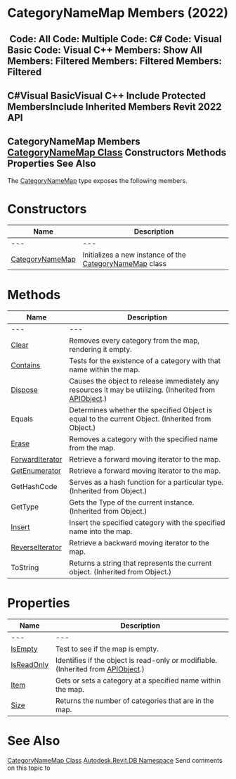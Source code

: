 # CategoryNameMap Members (2022)

﻿
 Code: All Code: Multiple Code: C# Code: Visual Basic Code: Visual C++  Members: Show All Members: Filtered Members: Filtered Members: Filtered   
---  
C#Visual BasicVisual C++
Include Protected MembersInclude Inherited Members
Revit 2022 API  
---  
CategoryNameMap Members  
[CategoryNameMap Class](d452bf69-eef2-2d6c-1e8d-cc059c0fe513.md "CategoryNameMap Class") Constructors Methods Properties See Also  
---  
The [CategoryNameMap](d452bf69-eef2-2d6c-1e8d-cc059c0fe513.md "CategoryNameMap Class") type exposes the following members.
# Constructors
| Name | Description |
| --- | --- |
| --- | --- | --- |
| [CategoryNameMap](b2e0b3bc-5f98-eb38-69b3-1b82072c4429.md "CategoryNameMap Constructor") | Initializes a new instance of the [CategoryNameMap](d452bf69-eef2-2d6c-1e8d-cc059c0fe513.md "CategoryNameMap Class") class |

# Methods
| Name | Description |
| --- | --- |
| --- | --- | --- |
| [Clear](af97ab30-831f-2dcb-73a3-5cc3ad59025c.md "Clear Method") | Removes every category from the map, rendering it empty. |
| [Contains](c68e9029-e9a2-5d72-6ec6-26c8783d3bad.md "Contains Method") | Tests for the existence of a category with that name within the map. |
| [Dispose](7c03212a-b587-1c89-3912-efea0d2619c5.md "Dispose Method") | Causes the object to release immediately any resources it may be utilizing. (Inherited from [APIObject](beb86ef5-39ad-3f0d-0cd9-0c929387a2bb.md "APIObject Class").) |
| Equals | Determines whether the specified Object is equal to the current Object. (Inherited from Object.) |
| [Erase](a5b7531a-a899-2e24-c18c-8b4b372b0b55.md "Erase Method") | Removes a category with the specified name from the map. |
| [ForwardIterator](8dbe2846-e5c2-709d-55d8-eddb1ca17c6e.md "ForwardIterator Method") | Retrieve a forward moving iterator to the map. |
| [GetEnumerator](f7eb867b-e9c8-1a42-3d34-f082bfa48583.md "GetEnumerator Method") | Retrieve a forward moving iterator to the map. |
| GetHashCode | Serves as a hash function for a particular type.  (Inherited from Object.) |
| GetType | Gets the Type of the current instance. (Inherited from Object.) |
| [Insert](18ff0437-a581-9cf3-ed34-c8d0e8e4337c.md "Insert Method") | Insert the specified category with the specified name into the map. |
| [ReverseIterator](243317ae-9a4e-7bc2-57e1-5efddfaeaab6.md "ReverseIterator Method") | Retrieve a backward moving iterator to the map. |
| ToString | Returns a string that represents the current object. (Inherited from Object.) |

# Properties
| Name | Description |
| --- | --- |
| --- | --- | --- |
| [IsEmpty](b2e2f8a8-e106-b326-384b-cc8a936b5cb3.md "IsEmpty Property") | Test to see if the map is empty. |
| [IsReadOnly](d516bcd2-a3fd-a578-58f6-f1add979bd07.md "IsReadOnly Property") | Identifies if the object is read-only or modifiable. (Inherited from [APIObject](beb86ef5-39ad-3f0d-0cd9-0c929387a2bb.md "APIObject Class").) |
| [Item](5c189fd7-6881-976e-5ab1-ffd349c67ef3.md "Item Property") | Gets or sets a category at a specified name within the map. |
| [Size](d6d2360c-cc90-63f5-4abd-8a0d9315fdf5.md "Size Property") | Returns the number of categories that are in the map. |

# See Also
[CategoryNameMap Class](d452bf69-eef2-2d6c-1e8d-cc059c0fe513.md "CategoryNameMap Class")
[Autodesk.Revit.DB Namespace](87546ba7-461b-c646-cbb1-2cb8f5bff8b2.md "Autodesk.Revit.DB Namespace")
Send comments on this topic to 